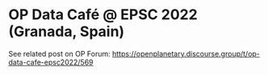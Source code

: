 # OP Data Café @ EPSC 2022 (Granada, Spain)

See related post on OP Forum: https://openplanetary.discourse.group/t/op-data-cafe-epsc2022/569
